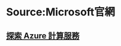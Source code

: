 # Source:Microsoft官網

## [探索 Azure 計算服務](https://docs.microsoft.com/zh-tw/learn/modules/azure-compute-fundamentals/)
